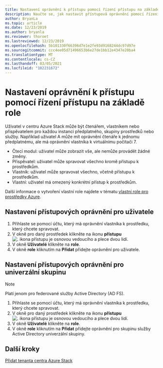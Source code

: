 ```yaml
---
title: Nastavení oprávnění k přístupu pomocí řízení přístupu na základě role
description: Naučte se, jak nastavit přístupová oprávnění pomocí řízení přístupu na základě role (RBAC) v centru Azure Stack.
author: BryanLa
ms.topic: article
ms.date: 12/23/2019
ms.author: bryanla
ms.reviewer: thoroet
ms.lastreviewed: 12/23/2019
ms.openlocfilehash: 5b101330f66396d7e1e2fe93d9168244dc97d97e
ms.sourcegitcommit: ccc4ee05d71496653b6e27de1bb12e4347e20ba4
ms.translationtype: MT
ms.contentlocale: cs-CZ
ms.lasthandoff: 03/05/2021
ms.locfileid: "102231672"
---
```

# <a name="set-access-permissions-using-role-based-access-control"></a>Nastavení oprávnění k přístupu pomocí řízení přístupu na základě role

Uživatel v centru Azure Stack může být čtenářem, vlastníkem nebo přispěvatelem pro každou instanci předplatného, skupiny prostředků nebo služby. Například uživatel A může mít oprávnění čtenáře k jednomu předplatnému, ale má oprávnění vlastníka k virtuálnímu počítači 7.

 - Čtecí modul: uživatel může zobrazit vše, ale nemůže provádět žádné změny.
 - Přispěvatel: uživatel může spravovat všechno kromě přístupu k prostředkům.
 - Vlastník: uživatel může spravovat všechno, včetně přístupu k prostředkům.
 - Vlastní: uživatel má omezený konkrétní přístup k prostředkům.

 Další informace o vytvoření vlastní role najdete v tématu [vlastní role pro prostředky Azure](/azure/role-based-access-control/custom-roles).

## <a name="set-access-permissions-for-a-user"></a>Nastavení přístupových oprávnění pro uživatele

1. Přihlaste se pomocí účtu, který má oprávnění vlastníka k prostředku, který chcete spravovat.
2. V okně pro daný prostředek klikněte na ikonu **přístupu** ![ . ikona přístupu je osnovou vedoucího a plece dvou lidí. ](media/azure-stack-manage-permissions/image1.png)
3. V okně **Uživatelé** klikněte na **role**.
4. V okně **role** kliknutím na **Přidat** přidejte oprávnění pro uživatele.

## <a name="set-access-permissions-for-a-universal-group"></a>Nastavení přístupových oprávnění pro univerzální skupinu 

> [!Note]
> Platí jenom pro federované služby Active Directory (AD FS).

1. Přihlaste se pomocí účtu, který má oprávnění vlastníka k prostředku, který chcete spravovat.
2. V okně pro daný prostředek klikněte na ikonu **přístupu** ![ . ikona přístupu je osnovou vedoucího a plece dvou lidí. ](media/azure-stack-manage-permissions/image1.png)
3. V okně **Uživatelé** klikněte na **role**.
4. V okně **role** kliknutím na **Přidat** přidejte oprávnění pro skupinu služby Active Directory univerzální skupiny.

## <a name="next-steps"></a>Další kroky

[Přidat tenanta centra Azure Stack](azure-stack-add-new-user-aad.md)
